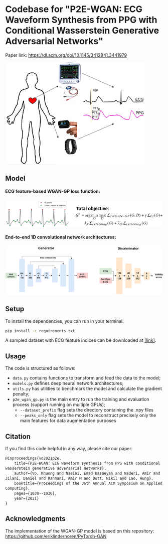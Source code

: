 # Codebase for "P2E-WGAN: ECG Waveform Synthesis from PPG with Conditional Wasserstein Generative Adversarial Networks"

Paper link: https://dl.acm.org/doi/10.1145/3412841.3441979

![](images/intro.png)

## Model

#### ECG feature-based WGAN-GP loss function:

![](images/objective.png)

#### End-to-end 1D convolutional network architectures:

![](images/models.png)

## Setup

To install the dependencies, you can run in your terminal:
```sh
pip install -r requirements.txt
```

A sampled dataset with ECG feature indices can be downloaded at [\[link\]](https://drive.google.com/file/d/1lLTerHpAx0w3Xg2QxZCuI6wAxpuC0TCH/view?usp=sharing).

## Usage

The code is structured as follows:
- `data.py` contains functions to transform and feed the data to the model;
- `models.py` defines deep neural network architectures; 
- `utils.py` has utilities to benchmark the model and calculate the gradient penalty;
- `p2e_wgan_gp.py` is the main entry to run the training and evaluation process (support running on multiple GPUs);
    - `--dataset_prefix` flag sets the directory containing the .npy files 
    - `--peaks_only` flag sets the model to reconstruct precisely only the main features for data augmentation purposes

## Citation

If you find this code helpful in any way, please cite our paper:

    @inproceedings{vo2021p2e,
        title={P2E-WGAN: ECG waveform synthesis from PPG with conditional wasserstein generative adversarial networks},
        author={Vo, Khuong and Naeini, Emad Kasaeyan and Naderi, Amir and Jilani, Daniel and Rahmani, Amir M and Dutt, Nikil and Cao, Hung},
        booktitle={Proceedings of the 36th Annual ACM Symposium on Applied Computing},
        pages={1030--1036},
        year={2021}
    }

## Acknowledgments

The implementation of the WGAN-GP model is based on this repository: https://github.com/eriklindernoren/PyTorch-GAN
